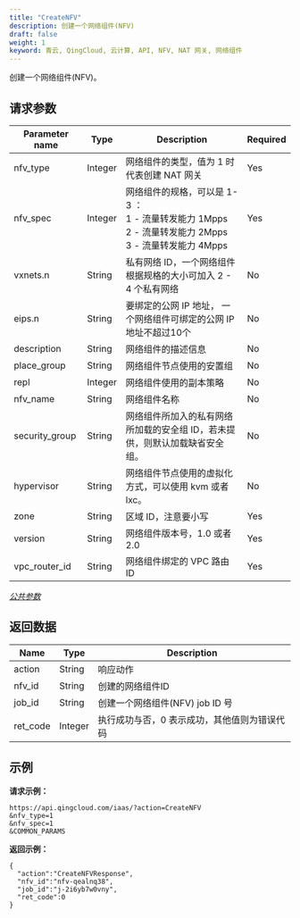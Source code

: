 ```yaml
---
title: "CreateNFV"
description: 创建一个网络组件(NFV)
draft: false
weight: 1
keyword: 青云, QingCloud, 云计算, API, NFV, NAT 网关, 网络组件
---
```




创建一个网络组件(NFV)。

## 请求参数

| Parameter name | Type | Description | Required |
| --- | --- | --- | --- |
| nfv_type | Integer | 网络组件的类型，值为 1 时代表创建 NAT 网关 | Yes |
| nfv_spec | Integer | 网络组件的规格，可以是 1-3 ：<br/> 1 - 流量转发能力 1Mpps  <br/> 2 - 流量转发能力 2Mpps <br/> 3 - 流量转发能力 4Mpps | Yes |
| vxnets.n | String | 私有网络 ID，一个网络组件根据规格的大小可加入 2 - 4 个私有网络 | No |
| eips.n | String | 要绑定的公网 IP 地址， 一个网络组件可绑定的公网 IP 地址不超过10个 | No |
| description | String | 网络组件的描述信息 | No |
| place_group | String | 网络组件节点使用的安置组 | No |
| repl | Integer | 网络组件使用的副本策略 | No |
| nfv_name | String | 网络组件名称 | No |
| security_group | String | 网络组件所加入的私有网络所加载的安全组 ID，若未提供，则默认加载缺省安全组。 | No |
| hypervisor | String | 网络组件节点使用的虚拟化方式，可以使用 kvm 或者 lxc。 | No |
| zone | String | 区域 ID，注意要小写 | Yes |
| version | String | 网络组件版本号，1.0 或者 2.0 | Yes |
| vpc_router_id | String | 网络组件绑定的 VPC 路由 ID | Yes |

[_公共参数_](../../get_api/parameters/)

## 返回数据

| Name | Type | Description |
| --- | --- | --- |
| action | String | 响应动作 |
| nfv_id | String | 创建的网络组件ID |
| job_id | String | 创建一个网络组件(NFV) job ID 号 |
| ret_code | Integer | 执行成功与否，0 表示成功，其他值则为错误代码 |

## 示例

**请求示例：**

```
https://api.qingcloud.com/iaas/?action=CreateNFV
&nfv_type=1
&nfv_spec=1
&COMMON_PARAMS
```

**返回示例：**

```
{
  "action":"CreateNFVResponse",
  "nfv_id":"nfv-qealnq38",
  "job_id":"j-2i6yb7w0vny",
  "ret_code":0
}
```
